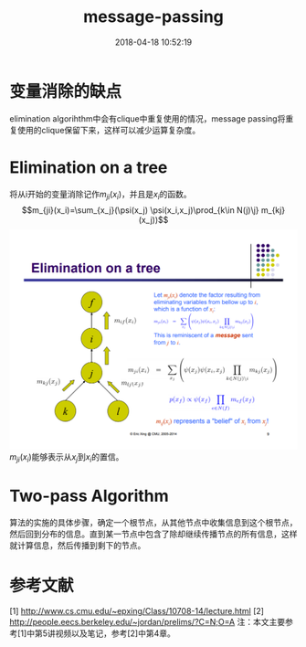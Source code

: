 ﻿---
title: message-passing
date: 2018-04-18 10:52:19
tags: 概率图模型
categories: 学习
---
# 变量消除的缺点
elimination algorihthm中会有clique中重复使用的情况，message passing将重复使用的clique保留下来，这样可以减少运算复杂度。

# Elimination on a tree
将从i开始的变量消除记作$m_{ji}(x_i)$，并且是$x_i$的函数。
$$m_{ji}(x_i)=\sum_{x_j}(\psi(x_j) \psi(x_i,x_j)\prod_{k\in N(j)\j} m_{kj}(x_j))$$
![](https://raw.githubusercontent.com/hjyai94/Blog/master/source/uploads/elimination%20on%20a%20tree.png)
$m_{ji}(x_i)$能够表示从$x_j$到$x_i$的置信。

# Two-pass Algorithm
算法的实施的具体步骤，确定一个根节点，从其他节点中收集信息到这个根节点，然后回到分布的信息。直到某一节点中包含了除却继续传播节点的所有信息，这样就计算信息，然后传播到剩下的节点。


# 参考文献
[1] http://www.cs.cmu.edu/~epxing/Class/10708-14/lecture.html
[2] http://people.eecs.berkeley.edu/~jordan/prelims/?C=N;O=A
注：本文主要参考[1]中第5讲视频以及笔记，参考[2]中第4章。
